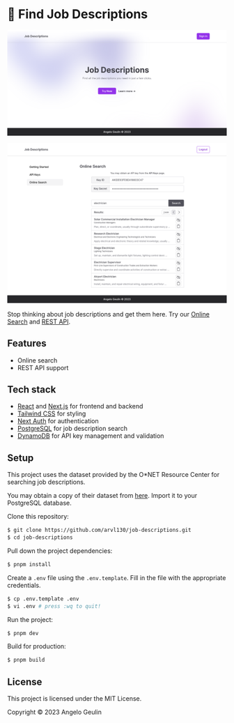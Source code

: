 # 🔎 Find Job Descriptions

![Screenshot of project home page](https://raw.githubusercontent.com/arvl130/job-descriptions/master/preview-1.png)

![Screenshot of project search page](https://raw.githubusercontent.com/arvl130/job-descriptions/master/preview-2.png)

Stop thinking about job descriptions and get them here. Try our [Online Search](https://jobdescriptions.ageulin.com) and [REST API](https://jobdescriptions.ageulin.com).

## Features

- Online search
- REST API support

## Tech stack

- [React](https://react.dev) and [Next.js](https://nextjs.org) for frontend and backend
- [Tailwind CSS](tailwindcss.com) for styling
- [Next Auth](https://authjs.dev) for authentication
- [PostgreSQL](https://www.postgresql.org) for job description search
- [DynamoDB](https://aws.amazon.com/dynamodb) for API key management and validation

## Setup

This project uses the dataset provided by the O\*NET Resource Center for searching job descriptions.

You may obtain a copy of their dataset from [here](https://www.onetcenter.org/database.html). Import
it to your PostgreSQL database.

Clone this repository:

```sh
$ git clone https://github.com/arvl130/job-descriptions.git
$ cd job-descriptions
```

Pull down the project dependencies:

```sh
$ pnpm install
```

Create a `.env` file using the `.env.template`. Fill in the file with the appropriate credentials.

```sh
$ cp .env.template .env
$ vi .env # press :wq to quit!
```

Run the project:

```sh
$ pnpm dev
```

Build for production:

```sh
$ pnpm build
```

## License

This project is licensed under the MIT License.

Copyright © 2023 Angelo Geulin
